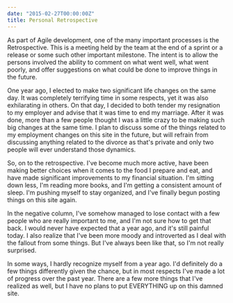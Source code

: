 ```yaml
---
date: "2015-02-27T00:00:00Z"
title: Personal Retrospective
---
```


As part of Agile development, one of the many important processes is the Retrospective.  This is a meeting held by the team at the end of a sprint or a release or some such other important milestone. The intent is to allow the persons involved the ability to comment on what went well, what went poorly, and offer suggestions on what could be done to improve things in the future.

One year ago, I elected to make two significant life changes on the same day.  It was completely terrifying time in some respects, yet it was also exhilarating in others.  On that day, I decided to both tender my resignation to my employer and advise that it was time to end my marriage.  After it was done, more than a few people thought I was a little crazy to be making such big changes at the same time.  I plan to discuss some of the things related to my employment changes on this site in the future, but will refrain from discussing anything related to the divorce as that's private and only two people will ever understand those dynamics.

So, on to the retrospective.  I've become much more active, have been making better choices when it comes to the food I prepare and eat, and have made significant improvements to my financial situation.  I'm sitting down less, I'm reading more books, and I'm getting a consistent amount of sleep.  I'm pushing myself to stay organized, and I've finally begun posting things on this site again.

In the negative column, I've somehow managed to lose contact with a few people who are really important to me, and I'm not sure how to get that back.  I would never have expected that a year ago, and it's still painful today.  I also realize that I've been more moody and introverted as I deal with the fallout from some things.  But I've always been like that, so I'm not really surprised.

In some ways, I hardly recognize myself from a year ago.  I'd definitely do a few things differently given the chance, but in most respects I've made a lot of progress over the past year.  There are a few more things that I've realized as well, but I have no plans to put EVERYTHING up on this damned site.